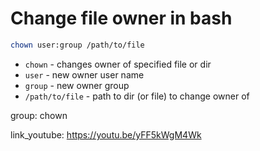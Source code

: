 # Change file owner in bash

```bash
chown user:group /path/to/file
```

- `chown` - changes owner of specified file or dir
- `user` - new owner user name
- `group` - new owner group
- `/path/to/file` - path to dir (or file) to change owner of

group: chown


link_youtube: https://youtu.be/yFF5kWgM4Wk
